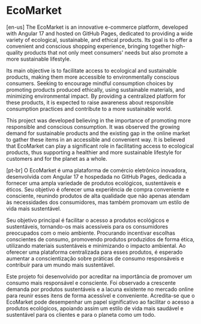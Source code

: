# EcoMarket
[en-us]
The EcoMarket is an innovative e-commerce platform, developed with Angular 17 and hosted on GitHub Pages, dedicated to providing a wide variety of ecological, sustainable, and ethical products. Its goal is to offer a convenient and conscious shopping experience, bringing together high-quality products that not only meet consumers' needs but also promote a more sustainable lifestyle.

Its main objective is to facilitate access to ecological and sustainable products, making them more accessible to environmentally conscious consumers. Seeking to encourage mindful consumption choices by promoting products produced ethically, using sustainable materials, and minimizing environmental impact. By providing a centralized platform for these products, it is expected to raise awareness about responsible consumption practices and contribute to a more sustainable world.

This project was developed believing in the importance of promoting more responsible and conscious consumption. It was observed the growing demand for sustainable products and the existing gap in the online market to gather these items in an accessible and convenient way. It is believed that EcoMarket can play a significant role in facilitating access to ecological products, thus supporting a healthier and more sustainable lifestyle for customers and for the planet as a whole.

[pt-br]
O EcoMarket é uma plataforma de comércio eletrônico inovadora, desenvolvida com Angular 17 e hospedada no GitHub Pages, dedicada a fornecer uma ampla variedade de produtos ecológicos, sustentáveis e éticos. Seu objetivo é oferecer uma experiência de compra conveniente e consciente, reunindo produtos de alta qualidade que não apenas atendam às necessidades dos consumidores, mas também promovam um estilo de vida mais sustentável.

Seu objetivo principal é facilitar o acesso a produtos ecológicos e sustentáveis, tornando-os mais acessíveis para os consumidores preocupados com o meio ambiente. Procurando incentivar escolhas conscientes de consumo, promovendo produtos produzidos de forma ética, utilizando materiais sustentáveis e minimizando o impacto ambiental. Ao oferecer uma plataforma centralizada para esses produtos, é esperado aumentar a conscientização sobre práticas de consumo responsáveis e contribuir para um mundo mais sustentável.

Este projeto foi desenvolvido por acreditar na importância de promover um consumo mais responsável e consciente. Foi observado a crescente demanda por produtos sustentáveis e a lacuna existente no mercado online para reunir esses itens de forma acessível e conveniente. Acredita-se que o EcoMarket pode desempenhar um papel significativo ao facilitar o acesso a produtos ecológicos, apoiando assim um estilo de vida mais saudável e sustentável para os clientes e para o planeta como um todo.
